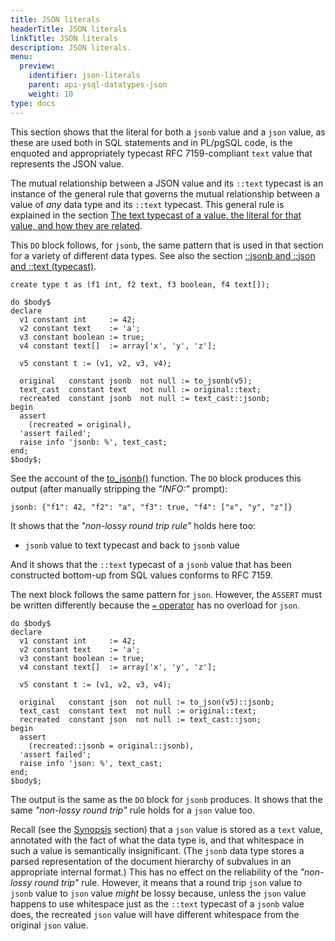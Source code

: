 ```yaml
---
title: JSON literals
headerTitle: JSON literals
linkTitle: JSON literals
description: JSON literals.
menu:
  preview:
    identifier: json-literals
    parent: api-ysql-datatypes-json
    weight: 10
type: docs
---
```

This section shows that the literal for both a `jsonb` value and a `json` value, as these are used both in SQL statements and in PL/pgSQL code, is the enquoted and appropriately typecast RFC 7159-compliant `text` value that represents the JSON value.

The mutual relationship between a JSON value and its `::text` typecast is an instance of the general rule that governs the mutual relationship between a value of _any_ data type and its `::text` typecast. This general rule is explained in the section [The text typecast of a value, the literal for that value, and how they are related](../../type_array/literals/text-typecasting-and-literals/).

This `DO` block follows, for `jsonb`,  the same pattern that is used in that section for a variety of different data types. See also the section [::jsonb and ::json and ::text (typecast)](../functions-operators/typecast-operators/).

```plpgsql
create type t as (f1 int, f2 text, f3 boolean, f4 text[]);

do $body$
declare
  v1 constant int     := 42;
  v2 constant text    := 'a';
  v3 constant boolean := true;
  v4 constant text[]  := array['x', 'y', 'z'];

  v5 constant t := (v1, v2, v3, v4);

  original   constant jsonb  not null := to_jsonb(v5);
  text_cast  constant text   not null := original::text;
  recreated  constant jsonb  not null := text_cast::jsonb;
begin
  assert
    (recreated = original),
  'assert failed';
  raise info 'jsonb: %', text_cast;
end;
$body$;
```
See the account of the [to_jsonb()](../functions-operators/to-jsonb) function. The `DO` block produces this output (after manually stripping the _"INFO:"_ prompt):
```
jsonb: {"f1": 42, "f2": "a", "f3": true, "f4": ["x", "y", "z"]}
```
It shows that the _"non-lossy round trip rule"_ holds here too:

- `jsonb` value to text typecast and back to `jsonb` value

And it shows that the `::text` typecast of a `jsonb` value that has been constructed bottom-up from SQL values conforms to RFC 7159.

The next block follows the same pattern for `json`. However, the `ASSERT` must be written differently because the [`=` operator](../functions-operators/equality-operator/) has no overload for `json`.

```plpgsql
do $body$
declare
  v1 constant int     := 42;
  v2 constant text    := 'a';
  v3 constant boolean := true;
  v4 constant text[]  := array['x', 'y', 'z'];

  v5 constant t := (v1, v2, v3, v4);

  original   constant json  not null := to_json(v5)::jsonb;
  text_cast  constant text  not null := original::text;
  recreated  constant json  not null := text_cast::json;
begin
  assert
    (recreated::jsonb = original::jsonb),
  'assert failed';
  raise info 'json: %', text_cast;
end;
$body$;
```
The output is the same as the `DO` block for `jsonb` produces. It shows that the same _"non-lossy round trip"_ rule holds for a `json` value too.

Recall (see the [Synopsis](../../type_json/) section) that a `json` value is stored as a `text` value, annotated with the fact of what the data type is, and that whitespace in such a value is semantically insignificant. (The `jsonb` data type stores a parsed representation of the document hierarchy of subvalues in an appropriate internal format.) This has no effect on the reliability of the _"non-lossy round trip"_ rule. However, it means that a round trip `json` value to `jsonb` value to `json` value _might_ be lossy because, unless the `json` value happens to use whitespace just as the `::text` typecast of a `jsonb` value does, the recreated `json` value will have different whitespace from the original `json` value.
